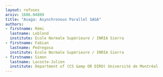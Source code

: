 ```yaml
---
layout: refuses
arxiv: 1606.04809
title: "Asaga: Asynchronous Parallel SAGA"
authors:
- firstname: Rémi
  lastname: Leblond
  institute: Ecole Normale Supérieure / INRIA Sierra
- firstname: Fabian
  lastname: Pedregosa
  institute: Ecole Normale Supérieure / INRIA Sierra
- firstname: Simon
  lastname: Lacoste-Julien
  institute: Department of (CS &amp OR DIRO) Université de Montréal
---
```

